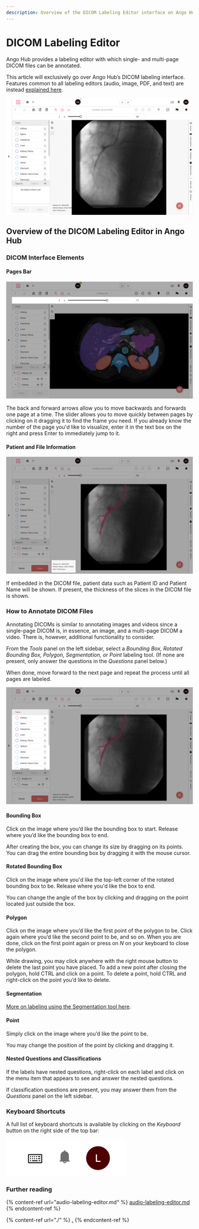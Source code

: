 ```yaml
---
description: Overview of the DICOM Labeling Editor interface on Ango Hub
---
```


# DICOM Labeling Editor

Ango Hub provides a labeling editor with which single- and multi-page DICOM files can be annotated.

This article will exclusively go over Ango Hub’s DICOM labeling interface. Features common to all labeling editors (audio, image, PDF, and text) are instead [explained here](./).

![](<../../.gitbook/assets/image (322).png>)

## Overview of the DICOM Labeling Editor in Ango Hub <a href="#image-interface-elements" id="image-interface-elements"></a>

### DICOM Interface Elements <a href="#image-interface-elements" id="image-interface-elements"></a>

#### Pages Bar <a href="#zoom-buttons" id="zoom-buttons"></a>

![](<../../.gitbook/assets/Screen Shot 2022-05-10 at 15.13.55.png>)

The back and forward arrows allow you to move backwards and forwards one page at a time. The slider allows you to move quickly between pages by clicking on it dragging it to find the frame you need. If you already know the number of the page you'd like to visualize, enter it in the text box on the right and press Enter to immediately jump to it.

#### Patient and File Information

![](<../../.gitbook/assets/Screen Shot 2022-05-10 at 15.21.40.png>)

If embedded in the DICOM file, patient data such as Patient ID and Patient Name will be shown. If present, the thickness of the slices in the DICOM file is shown.

### How to Annotate DICOM Files <a href="#how-to-annotate-images" id="how-to-annotate-images"></a>

Annotating DICOMs is similar to annotating images and videos since a single-page DICOM is, in essence, an image, and a multi-page DICOM a video. There is, however, additional functionality to consider.

From the _Tools_ panel on the left sidebar, select a _Bounding Box, Rotated Bounding Box, Polygon, Segmentation, or Point_ labeling tool. (If none are present, only answer the questions in the _Questions_ panel below.)

When done, move forward to the next page and repeat the process until all pages are labeled.

![](<../../.gitbook/assets/Screen Shot 2022-05-10 at 15.19.08.png>)

#### Bounding Box <a href="#bounding-box" id="bounding-box"></a>

Click on the image where you’d like the bounding box to start. Release where you’d like the bounding box to end.

After creating the box, you can change its size by dragging on its points. You can drag the entire bounding box by dragging it with the mouse cursor.

#### Rotated Bounding Box

Click on the image where you'd like the top-left corner of the rotated bounding box to be. Release where you'd like the box to end.

You can change the angle of the box by clicking and dragging on the point located just outside the box.

#### Polygon <a href="#polygon" id="polygon"></a>

Click on the image where you’d like the first point of the polygon to be. Click again where you’d like the second point to be, and so on. When you are done, click on the first point again or press on _N_ on your keyboard to close the polygon.

While drawing, you may click anywhere with the right mouse button to delete the last point you have placed. To add a new point after closing the polygon, hold CTRL and click on a point. To delete a point, hold CTRL and right-click on the point you’d like to delete.

#### Segmentation

[More on labeling using the Segmentation tool here](../labeling-tools/segmentation.md).

#### Point <a href="#point" id="point"></a>

Simply click on the image where you’d like the point to be.

You may change the position of the point by clicking and dragging it.

#### Nested Questions and Classifications <a href="#nested-questions-and-classifications" id="nested-questions-and-classifications"></a>

If the labels have nested questions, right-click on each label and click on the menu item that appears to see and answer the nested questions.

If classification questions are present, you may answer them from the _Questions_ panel on the left sidebar.

### Keyboard Shortcuts <a href="#keyboard-shortcuts" id="keyboard-shortcuts"></a>

A full list of keyboard shortcuts is available by clicking on the _Keyboard_ button on the right side of the top bar:

![](<../../.gitbook/assets/image (394).png>)

### Further reading

{% content-ref url="audio-labeling-editor.md" %}
[audio-labeling-editor.md](audio-labeling-editor.md)
{% endcontent-ref %}

{% content-ref url="./" %}
[.](./)
{% endcontent-ref %}
